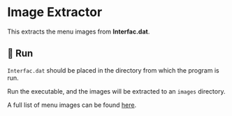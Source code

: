 # Image Extractor

This extracts the menu images from **Interfac.dat**.

## :runner: Run

`Interfac.dat` should be placed in the directory from which the program is run.

Run the executable, and the images will be extracted to an `images` directory.

A full list of menu images can be found [here](/docs/research/interface_images.md).
